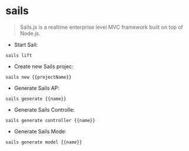 # sails

> Sails.js is a realtime enterprise level MVC framework built on top of Node.js.

- Start Sail:

`sails lift`

- Create new Sails projec:

`sails new {{projectName}}`

- Generate Sails AP:

`sails generate {{name}}`

- Generate Sails Controlle:

`sails generate controller {{name}}`

- Generate Sails Mode:

`sails generate model {{name}}`
